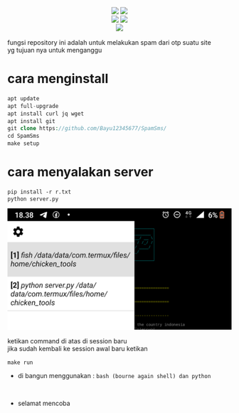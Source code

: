 <p align="center">
    <img src="https://img.shields.io/static/v1?logo=linux&label=Language&message=bash&color=yellow">
     <img src="https://img.shields.io/static/v1?logo=json&label=Author&message=Polygon&color=green"><br>
     <img src="https://img.shields.io/static/v1?logo=github&label=maintance&message=yes&color=yellow">
      <img src="https://img.shields.io/static/v1?logo=apache&label=open%20source&message=yes&color=yellow"><br>
       <img src="https://img.shields.io/static/v1?logo=java&label=made&message=indonesia&color=gray">

</p>

fungsi repository ini adalah untuk melakukan spam dari otp suatu site<br>
yg tujuan nya untuk menganggu

# cara menginstall
```php
apt update
apt full-upgrade
apt install curl jq wget
apt install git
git clone https://github.com/Bayu12345677/SpamSms/
cd SpamSms
make setup
```

# cara menyalakan server
```
pip install -r r.txt
python server.py
```


![](https://github.com/Bayu12345677/SpamOtp/blob/main/img/Screenshot_20220228-183807~2.png)


ketikan command di atas di session baru<br>
jika sudah kembali ke session awal baru ketikan 

```
make run
```

- di bangun menggunakan : `bash (bourne again shell) dan python`<br>
<br>

* selamat mencoba 
